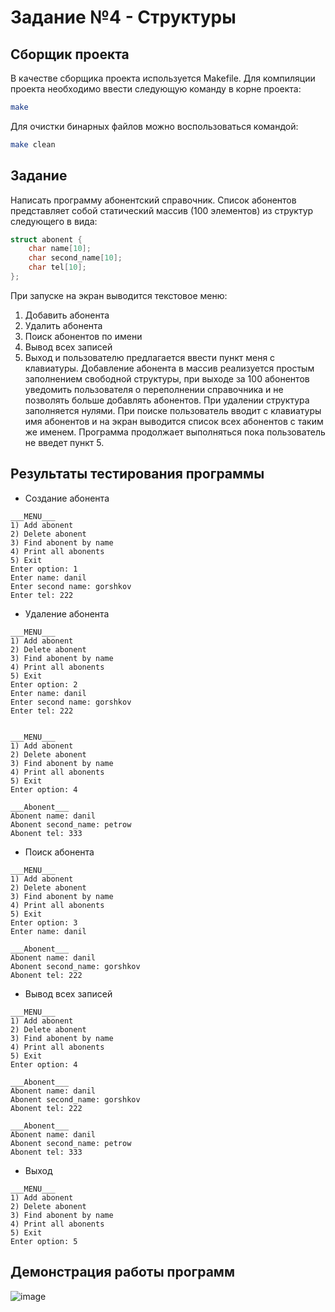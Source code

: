 # Задание №4 - Структуры 
## Сборщик проекта
В качестве сборщика проекта используется Makefile. Для компиляции проекта необходимо ввести следующую команду в корне проекта:
``` bash
make
```

Для очистки бинарных файлов можно воспользоваться командой:
``` bash
make clean
```

## Задание
Написать программу абонентский справочник. Список абонентов представляет собой статический массив (100 элементов) из структур следующего в вида:
``` c
struct abonent {
    char name[10];
    char second_name[10];
    char tel[10];
};
```
При запуске на экран выводится текстовое меню:
1) Добавить абонента
2) Удалить абонента
3) Поиск абонентов по имени
4) Вывод всех записей
5) Выход
и пользователю предлагается ввести пункт меня с клавиатуры. Добавление абонента в массив реализуется простым заполнением свободной структуры, при выходе за 100 абонентов уведомить пользователя о переполнении справочника и не позволять больше добавлять абонентов. При удалении структура заполняется нулями. При поиске пользователь вводит с клавиатуры имя абонентов и на экран выводится список всех абонентов с таким же именем. Программа продолжает выполняться пока пользователь не введет пункт 5.
## Результаты тестирования программы
- Создание абонента
```
___MENU___
1) Add abonent
2) Delete abonent
3) Find abonent by name
4) Print all abonents
5) Exit
Enter option: 1
Enter name: danil
Enter second name: gorshkov
Enter tel: 222
```
- Удаление абонента
```
___MENU___
1) Add abonent
2) Delete abonent
3) Find abonent by name
4) Print all abonents
5) Exit
Enter option: 2
Enter name: danil
Enter second name: gorshkov
Enter tel: 222


___MENU___
1) Add abonent
2) Delete abonent
3) Find abonent by name
4) Print all abonents
5) Exit
Enter option: 4

___Abonent___
Abonent name: danil
Abonent second_name: petrow
Abonent tel: 333
```
- Поиск абонента
```
___MENU___
1) Add abonent
2) Delete abonent
3) Find abonent by name
4) Print all abonents
5) Exit
Enter option: 3
Enter name: danil

___Abonent___
Abonent name: danil
Abonent second_name: gorshkov
Abonent tel: 222
```
- Вывод всех записей
```
___MENU___
1) Add abonent
2) Delete abonent
3) Find abonent by name
4) Print all abonents
5) Exit
Enter option: 4

___Abonent___
Abonent name: danil
Abonent second_name: gorshkov
Abonent tel: 222

___Abonent___
Abonent name: danil
Abonent second_name: petrow
Abonent tel: 333
```
- Выход
```
___MENU___
1) Add abonent
2) Delete abonent
3) Find abonent by name
4) Print all abonents
5) Exit
Enter option: 5 
```
## Демонстрация работы программ
![image](https://github.com/EltexHomework/Structures/assets/70006380/70098cbf-cf27-41bd-8237-f56420742e72)

